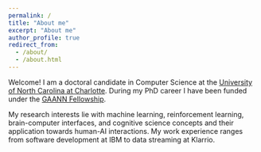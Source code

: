 ```yaml
---
permalink: /
title: "About me"
excerpt: "About me"
author_profile: true
redirect_from: 
  - /about/
  - /about.html
---
```

Welcome! I am a doctoral candidate in Computer Science at the [University of North Carolina at Charlotte](https://cci.charlotte.edu/people/ben-poole/). During my PhD career I have been funded under the [GAANN Fellowship](https://www2.ed.gov/programs/gaann/index.html).

My research interests lie with machine learning, reinforcement learning, brain-computer interfaces, and cognitive science concepts and their application towards human-AI interactions. My work experience ranges from software development at IBM to data streaming at Klarrio.